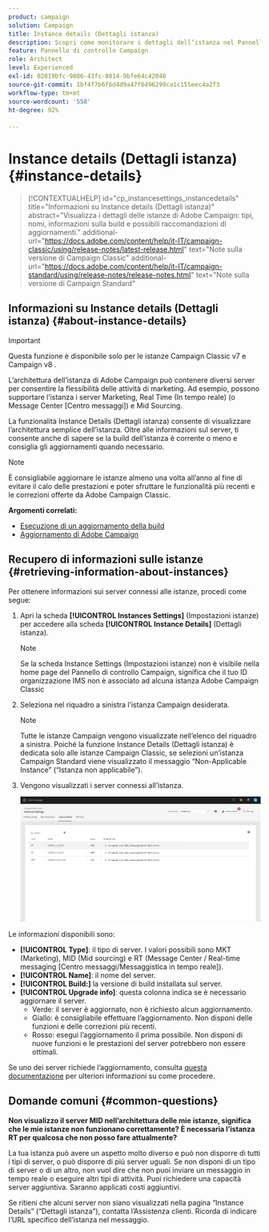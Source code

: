 ```yaml
---
product: campaign
solution: Campaign
title: Instance details (Dettagli istanza)
description: Scopri come monitorare i dettagli dell’istanza nel Pannello di controllo Campaign
feature: Pannello di controllo Campaign
role: Architect
level: Experienced
exl-id: 02819bfc-9886-43fc-8014-9bfe64c42048
source-git-commit: 1bf4f7b6f6d4d9a47f6496299ca1c155eec4a2f3
workflow-type: tm+mt
source-wordcount: '558'
ht-degree: 92%

---
```


# Instance details (Dettagli istanza)  {#instance-details}

>[!CONTEXTUALHELP]
>id="cp_instancesettings_instancedetails"
>title="Informazioni su Instance details (Dettagli istanza)"
>abstract="Visualizza i dettagli delle istanze di Adobe Campaign: tipi, nomi, informazioni sulla build e possibili raccomandazioni di aggiornamenti."
>additional-url="https://docs.adobe.com/content/help/it-IT/campaign-classic/using/release-notes/latest-release.html" text="Note sulla versione di Campaign Classic"
>additional-url="https://docs.adobe.com/content/help/it-IT/campaign-standard/using/release-notes/release-notes.html" text="Note sulla versione di Campaign Standard"

## Informazioni su Instance details (Dettagli istanza)  {#about-instance-details}

>[!IMPORTANT]
>
>Questa funzione è disponibile solo per le istanze Campaign Classic v7 e Campaign v8 .

L’architettura dell’istanza di Adobe Campaign può contenere diversi server per consentire la flessibilità delle attività di marketing. Ad esempio, possono supportare l’istanza i server Marketing, Real Time (In tempo reale) (o Message Center [Centro messaggi]) e Mid Sourcing.

La funzionalità Instance Details (Dettagli istanza) consente di visualizzare l’architettura semplice dell’istanza. Oltre alle informazioni sul server, ti consente anche di sapere se la build dell’istanza è corrente o meno e consiglia gli aggiornamenti quando necessario.

>[!NOTE]
>
>È consigliabile aggiornare le istanze almeno una volta all’anno al fine di evitare il calo delle prestazioni e poter sfruttare le funzionalità più recenti e le correzioni offerte da Adobe Campaign Classic.

**Argomenti correlati:**

* [Esecuzione di un aggiornamento della build](https://docs.campaign.adobe.com/doc/AC/getting_started/EN/buildUpgrade.html)
* [Aggiornamento di Adobe Campaign](https://docs.adobe.com/content/help/it-IT/campaign-classic/using/monitoring-campaign-classic/updating-adobe-campaign/introduction.html)

## Recupero di informazioni sulle istanze {#retrieving-information-about-instances}

Per ottenere informazioni sui server connessi alle istanze, procedi come segue:

1. Apri la scheda **[!UICONTROL Instances Settings]** (Impostazioni istanze) per accedere alla scheda **[!UICONTROL Instance Details]** (Dettagli istanza).

   >[!NOTE]
   >
   >Se la scheda Instance Settings (Impostazioni istanze) non è visibile nella home page del Pannello di controllo Campaign, significa che il tuo ID organizzazione IMS non è associato ad alcuna istanza Adobe Campaign Classic

1. Seleziona nel riquadro a sinistra l’istanza Campaign desiderata.

   >[!NOTE]
   >
   >Tutte le istanze Campaign vengono visualizzate nell’elenco del riquadro a sinistra. Poiché la funzione Instance Details (Dettagli istanza) è dedicata solo alle istanze Campaign Classic, se selezioni un’istanza Campaign Standard viene visualizzato il messaggio “Non-Applicable Instance” (“Istanza non applicabile”).

1. Vengono visualizzati i server connessi all’istanza.

   ![](assets/instance_details.png)

Le informazioni disponibili sono:

* **[!UICONTROL Type]**: il tipo di server. I valori possibili sono MKT (Marketing), MID (Mid sourcing) e RT (Message Center / Real-time messaging [Centro messaggi/Messaggistica in tempo reale]).
* **[!UICONTROL Name]**: il nome del server.
* **[!UICONTROL Build:]** la versione di build installata sul server.
* **[!UICONTROL Upgrade info]**: questa colonna indica se è necessario aggiornare il server.
   * Verde: il server è aggiornato, non è richiesto alcun aggiornamento.
   * Giallo: è consigliabile effettuare l’aggiornamento. Non disponi delle funzioni e delle correzioni più recenti.
   * Rosso: esegui l’aggiornamento il prima possibile. Non disponi di nuove funzioni e le prestazioni del server potrebbero non essere ottimali.

Se uno dei server richiede l’aggiornamento, consulta [questa documentazione](https://docs.campaign.adobe.com/doc/AC/getting_started/EN/buildUpgrade.html) per ulteriori informazioni su come procedere.

## Domande comuni {#common-questions}

**Non visualizzo il server MID nell’architettura delle mie istanze, significa che le mie istanze non funzionano correttamente? È necessaria l’istanza RT per qualcosa che non posso fare attualmente?**

La tua istanza può avere un aspetto molto diverso e può non disporre di tutti i tipi di server, o può disporre di più server uguali. Se non disponi di un tipo di server o di un altro, non vuol dire che non puoi inviare un messaggio in tempo reale o eseguire altri tipi di attività. Puoi richiedere una capacità server aggiuntiva. Saranno applicati costi aggiuntivi.

Se ritieni che alcuni server non siano visualizzati nella pagina “Instance Details” (“Dettagli istanza”), contatta l’Assistenza clienti. Ricorda di indicare l’URL specifico dell’istanza nel messaggio.
